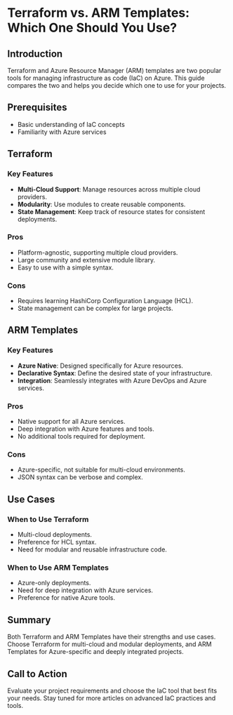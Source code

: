 # Terraform vs. ARM Templates: Which One Should You Use?

## Introduction

Terraform and Azure Resource Manager (ARM) templates are two popular tools for managing infrastructure as code (IaC) on Azure. This guide compares the two and helps you decide which one to use for your projects.

## Prerequisites

- Basic understanding of IaC concepts
- Familiarity with Azure services

## Terraform

### Key Features

- **Multi-Cloud Support**: Manage resources across multiple cloud providers.
- **Modularity**: Use modules to create reusable components.
- **State Management**: Keep track of resource states for consistent deployments.

### Pros

- Platform-agnostic, supporting multiple cloud providers.
- Large community and extensive module library.
- Easy to use with a simple syntax.

### Cons

- Requires learning HashiCorp Configuration Language (HCL).
- State management can be complex for large projects.

## ARM Templates

### Key Features

- **Azure Native**: Designed specifically for Azure resources.
- **Declarative Syntax**: Define the desired state of your infrastructure.
- **Integration**: Seamlessly integrates with Azure DevOps and Azure services.

### Pros

- Native support for all Azure services.
- Deep integration with Azure features and tools.
- No additional tools required for deployment.

### Cons

- Azure-specific, not suitable for multi-cloud environments.
- JSON syntax can be verbose and complex.

## Use Cases

### When to Use Terraform

- Multi-cloud deployments.
- Preference for HCL syntax.
- Need for modular and reusable infrastructure code.

### When to Use ARM Templates

- Azure-only deployments.
- Need for deep integration with Azure services.
- Preference for native Azure tools.

## Summary

Both Terraform and ARM Templates have their strengths and use cases. Choose Terraform for multi-cloud and modular deployments, and ARM Templates for Azure-specific and deeply integrated projects.

## Call to Action

Evaluate your project requirements and choose the IaC tool that best fits your needs. Stay tuned for more articles on advanced IaC practices and tools.
